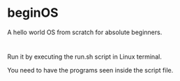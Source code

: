 # beginOS
A hello world OS from scratch for absolute beginners.

#

Run it by executing the run.sh script in Linux terminal. 

You need to have the programs seen inside the script file.
